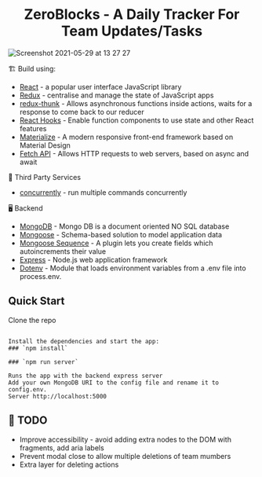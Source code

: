<h1 align=center>ZeroBlocks - A Daily Tracker For Team Updates/Tasks</h1>

![Screenshot 2021-05-29 at 13 27 27](https://user-images.githubusercontent.com/38971399/120432174-749b7d00-c371-11eb-8d5d-bf0ac05b9ce7.png)

🏗  Build using:

- [React](https://reactjs.org/) - a popular user interface JavaScript library
- [Redux](https://redux.js.org/) - centralise and manage the state of JavaScript apps
- [redux-thunk](https://www.npmjs.com/package/redux-thunk) - Allows asynchronous functions inside actions, waits for a response to come back to our reducer
- [React Hooks](https://reactjs.org/docs/hooks-intro.html) - Enable function components to use state and other React features
- [Materialize](https://materializecss.com/) - A modern responsive front-end framework based on Material Design
- [Fetch API](https://developer.mozilla.org/en-US/docs/Web/API/Fetch_API) - Allows HTTP requests to web servers, based on async and await

💈 Third Party Services

- [concurrently](https://www.npmjs.com/package/concurrently) - run multiple commands concurrently

🖥 Backend

- [MongoDB](https://www.mongodb.com/) - Mongo DB is a document oriented NO SQL database
- [Mongoose](https://mongoosejs.com/) - Schema-based solution to model application data
- [Mongoose Sequence](https://www.npmjs.com/package/mongoose-sequence) - A plugin lets you create fields which autoincrements their value
- [Express](https://expressjs.com/) - Node.js web application framework
- [Dotenv](https://www.npmjs.com/package/dotenv) - Module that loads environment variables from a .env file into process.env.

## Quick Start

Clone the repo

```

Install the dependencies and start the app:
### `npm install`

### `npm run server`

Runs the app with the backend express server
Add your own MongoDB URI to the config file and rename it to config.env.
Server http://localhost:5000
```


## 📜  TODO
* Improve accessibility - avoid adding extra nodes to the DOM with fragments, add aria labels
* Prevent modal close to allow multiple deletions of team mumbers
* Extra layer for deleting actions
